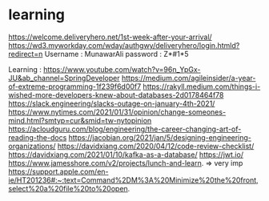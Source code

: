 # learning

https://welcome.deliveryhero.net/1st-week-after-your-arrival/
https://wd3.myworkday.com/wday/authgwy/deliveryhero/login.htmld?redirect=n
Username : MunawarAli
password : Z*#1*5

Learning : 
https://www.youtube.com/watch?v=96n_YpGx-JU&ab_channel=SpringDeveloper
https://medium.com/agileinsider/a-year-of-extreme-programming-1f239f6d00f7
https://rakyll.medium.com/things-i-wished-more-developers-knew-about-databases-2d0178464f78
https://slack.engineering/slacks-outage-on-january-4th-2021/
https://www.nytimes.com/2021/01/31/opinion/change-someones-mind.html?smtyp=cur&smid=tw-nytopinion
https://acloudguru.com/blog/engineering/the-career-changing-art-of-reading-the-docs
https://jacobian.org/2021/jan/5/designing-engineering-organizations/
https://davidxiang.com/2020/04/12/code-review-checklist/
https://davidxiang.com/2021/01/10/kafka-as-a-database/
https://jwt.io/
https://www.jamesshore.com/v2/projects/lunch-and-learn.    => very imp
https://support.apple.com/en-ie/HT201236#:~:text=Command%2DM%3A%20Minimize%20the%20front,select%20a%20file%20to%20open.
